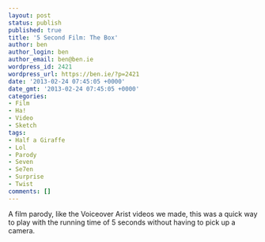 ```yaml
---
layout: post
status: publish
published: true
title: '5 Second Film: The Box'
author: ben
author_login: ben
author_email: ben@ben.ie
wordpress_id: 2421
wordpress_url: https://ben.ie/?p=2421
date: '2013-02-24 07:45:05 +0000'
date_gmt: '2013-02-24 07:45:05 +0000'
categories:
- Film
- Ha!
- Video
- Sketch
tags:
- Half a Giraffe
- Lol
- Parody
- Seven
- Se7en
- Surprise
- Twist
comments: []
---
```

<p>A film parody, like the Voiceover Arist videos we made, this was a quick way to play with the running time of 5 seconds without having to pick up a camera.</p>
